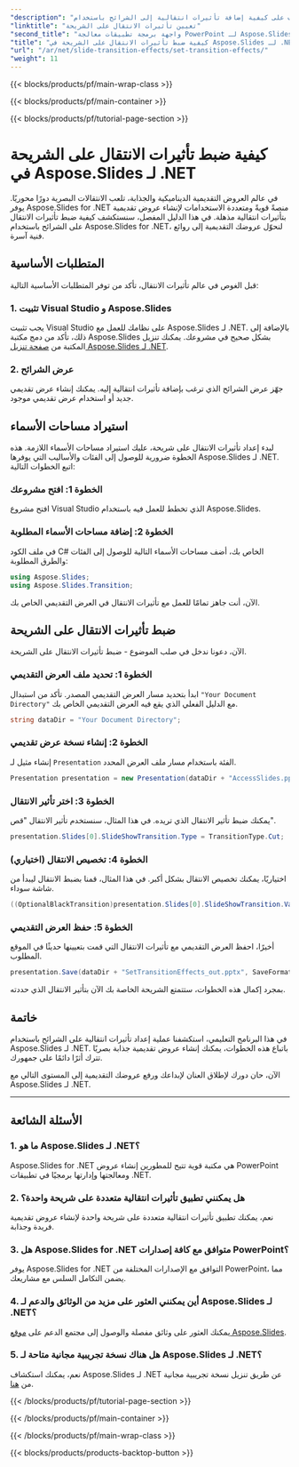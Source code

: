 ```yaml
---
"description": "تعرّف على كيفية إضافة تأثيرات انتقالية إلى الشرائح باستخدام Aspose.Slides لـ .NET، لإنشاء عروض تقديمية مذهلة بصريًا. اتبع دليلنا خطوة بخطوة لتجربة سلسة."
"linktitle": "تعيين تأثيرات الانتقال على الشريحة"
"second_title": "واجهة برمجة تطبيقات معالجة PowerPoint لـ Aspose.Slides .NET"
"title": "كيفية ضبط تأثيرات الانتقال على الشريحة في Aspose.Slides لـ .NET"
"url": "/ar/net/slide-transition-effects/set-transition-effects/"
"weight": 11
---
```


{{< blocks/products/pf/main-wrap-class >}}

{{< blocks/products/pf/main-container >}}

{{< blocks/products/pf/tutorial-page-section >}}

# كيفية ضبط تأثيرات الانتقال على الشريحة في Aspose.Slides لـ .NET


في عالم العروض التقديمية الديناميكية والجذابة، تلعب الانتقالات البصرية دورًا محوريًا. يوفر Aspose.Slides for .NET منصةً قويةً ومتعددة الاستخدامات لإنشاء عروض تقديمية بتأثيرات انتقالية مذهلة. في هذا الدليل المفصل، سنستكشف كيفية ضبط تأثيرات الانتقال على الشرائح باستخدام Aspose.Slides for .NET، لنحوّل عروضك التقديمية إلى روائع فنية آسرة.

## المتطلبات الأساسية

قبل الغوص في عالم تأثيرات الانتقال، تأكد من توفر المتطلبات الأساسية التالية:

### 1. تثبيت Visual Studio و Aspose.Slides

يجب تثبيت Visual Studio على نظامك للعمل مع Aspose.Slides لـ .NET. بالإضافة إلى ذلك، تأكد من دمج مكتبة Aspose.Slides بشكل صحيح في مشروعك. يمكنك تنزيل المكتبة من [صفحة تنزيل Aspose.Slides لـ .NET](https://releases.aspose.com/slides/net/).

### 2. عرض الشرائح

جهّز عرض الشرائح الذي ترغب بإضافة تأثيرات انتقالية إليه. يمكنك إنشاء عرض تقديمي جديد أو استخدام عرض تقديمي موجود.

## استيراد مساحات الأسماء

لبدء إعداد تأثيرات الانتقال على شريحة، عليك استيراد مساحات الأسماء اللازمة. هذه الخطوة ضرورية للوصول إلى الفئات والأساليب التي يوفرها Aspose.Slides لـ .NET. اتبع الخطوات التالية:

### الخطوة 1: افتح مشروعك

افتح مشروع Visual Studio الذي تخطط للعمل فيه باستخدام Aspose.Slides.

### الخطوة 2: إضافة مساحات الأسماء المطلوبة

في ملف الكود C# الخاص بك، أضف مساحات الأسماء التالية للوصول إلى الفئات والطرق المطلوبة:

```csharp
using Aspose.Slides;
using Aspose.Slides.Transition;
```

الآن، أنت جاهز تمامًا للعمل مع تأثيرات الانتقال في العرض التقديمي الخاص بك.

## ضبط تأثيرات الانتقال على الشريحة

الآن، دعونا ندخل في صلب الموضوع - ضبط تأثيرات الانتقال على الشريحة.

### الخطوة 1: تحديد ملف العرض التقديمي

ابدأ بتحديد مسار العرض التقديمي المصدر. تأكد من استبدال `"Your Document Directory"` مع الدليل الفعلي الذي يقع فيه العرض التقديمي الخاص بك.

```csharp
string dataDir = "Your Document Directory";
```

### الخطوة 2: إنشاء نسخة عرض تقديمي

إنشاء مثيل لـ `Presentation` الفئة باستخدام مسار ملف العرض المحدد.

```csharp
Presentation presentation = new Presentation(dataDir + "AccessSlides.pptx");
```

### الخطوة 3: اختر تأثير الانتقال

يمكنك ضبط تأثير الانتقال الذي تريده. في هذا المثال، سنستخدم تأثير الانتقال "قص".

```csharp
presentation.Slides[0].SlideShowTransition.Type = TransitionType.Cut;
```

### الخطوة 4: تخصيص الانتقال (اختياري)

اختياريًا، يمكنك تخصيص الانتقال بشكل أكبر. في هذا المثال، قمنا بضبط الانتقال ليبدأ من شاشة سوداء.

```csharp
((OptionalBlackTransition)presentation.Slides[0].SlideShowTransition.Value).FromBlack = true;
```

### الخطوة 5: حفظ العرض التقديمي

أخيرًا، احفظ العرض التقديمي مع تأثيرات الانتقال التي قمت بتعيينها حديثًا في الموقع المطلوب.

```csharp
presentation.Save(dataDir + "SetTransitionEffects_out.pptx", SaveFormat.Pptx);
```

بمجرد إكمال هذه الخطوات، ستتمتع الشريحة الخاصة بك الآن بتأثير الانتقال الذي حددته.

## خاتمة

في هذا البرنامج التعليمي، استكشفنا عملية إعداد تأثيرات انتقالية على الشرائح باستخدام Aspose.Slides لـ .NET. باتباع هذه الخطوات، يمكنك إنشاء عروض تقديمية جذابة بصريًا تترك أثرًا دائمًا على جمهورك.

الآن، حان دورك لإطلاق العنان لإبداعك ورفع عروضك التقديمية إلى المستوى التالي مع Aspose.Slides لـ .NET.

---

## الأسئلة الشائعة

### 1. ما هو Aspose.Slides لـ .NET؟

Aspose.Slides for .NET هي مكتبة قوية تتيح للمطورين إنشاء عروض PowerPoint ومعالجتها وإدارتها برمجيًا في تطبيقات .NET.

### 2. هل يمكنني تطبيق تأثيرات انتقالية متعددة على شريحة واحدة؟

نعم، يمكنك تطبيق تأثيرات انتقالية متعددة على شريحة واحدة لإنشاء عروض تقديمية فريدة وجذابة.

### 3. هل Aspose.Slides for .NET متوافق مع كافة إصدارات PowerPoint؟

يوفر Aspose.Slides for .NET التوافق مع الإصدارات المختلفة من PowerPoint، مما يضمن التكامل السلس مع مشاريعك.

### 4. أين يمكنني العثور على مزيد من الوثائق والدعم لـ Aspose.Slides لـ .NET؟

يمكنك العثور على وثائق مفصلة والوصول إلى مجتمع الدعم على [موقع Aspose.Slides](https://reference.aspose.com/slides/net/).

### 5. هل هناك نسخة تجريبية مجانية متاحة لـ Aspose.Slides لـ .NET؟

نعم، يمكنك استكشاف Aspose.Slides لـ .NET عن طريق تنزيل نسخة تجريبية مجانية من [هنا](https://releases.aspose.com/).

{{< /blocks/products/pf/tutorial-page-section >}}

{{< /blocks/products/pf/main-container >}}

{{< /blocks/products/pf/main-wrap-class >}}

{{< blocks/products/products-backtop-button >}}
